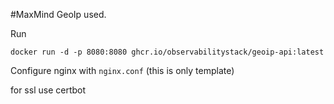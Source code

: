 #MaxMind GeoIp used.

Run 
```
docker run -d -p 8080:8080 ghcr.io/observabilitystack/geoip-api:latest
```

Configure nginx with `nginx.conf` (this is only template)

for ssl use certbot